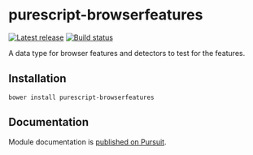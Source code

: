# purescript-browserfeatures

[![Latest release](http://img.shields.io/github/release/slamdata/purescript-browserfeatures.svg)](https://github.com/slamdata/purescript-browserfeatures/releases)
[![Build status](https://travis-ci.org/slamdata/purescript-browserfeatures.svg?branch=master)](https://travis-ci.org/slamdata/purescript-browserfeatures)

A data type for browser features and detectors to test for the features.

## Installation

```
bower install purescript-browserfeatures
```

## Documentation

Module documentation is [published on Pursuit](http://pursuit.purescript.org/packages/purescript-browserfeatures).
